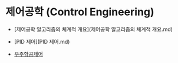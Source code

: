 # 제어공학 (Control Engineering)

- [제어공학 알고리즘의 체계적 개요](제어공학 알고리즘의 체계적 개요.md)
- [PID 제어](PID 제어.md)

- [우주항공제어](gnc/index.md)


